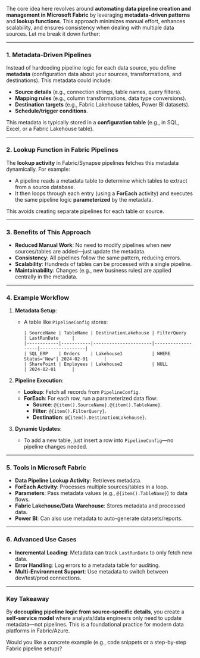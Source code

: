 The core idea here revolves around **automating data pipeline creation and management in Microsoft Fabric** by leveraging **metadata-driven patterns** and **lookup functions**. This approach minimizes manual effort, enhances scalability, and ensures consistency when dealing with multiple data sources. Let me break it down further:

---

### **1. Metadata-Driven Pipelines**
Instead of hardcoding pipeline logic for each data source, you define **metadata** (configuration data about your sources, transformations, and destinations). This metadata could include:
   - **Source details** (e.g., connection strings, table names, query filters).
   - **Mapping rules** (e.g., column transformations, data type conversions).
   - **Destination targets** (e.g., Fabric Lakehouse tables, Power BI datasets).
   - **Schedule/trigger conditions**.

This metadata is typically stored in a **configuration table** (e.g., in SQL, Excel, or a Fabric Lakehouse table).

---

### **2. Lookup Function in Fabric Pipelines**
The **lookup activity** in Fabric/Synapse pipelines fetches this metadata dynamically. For example:
   - A pipeline reads a metadata table to determine which tables to extract from a source database.
   - It then loops through each entry (using a **ForEach** activity) and executes the same pipeline logic **parameterized** by the metadata.

This avoids creating separate pipelines for each table or source.

---

### **3. Benefits of This Approach**
- **Reduced Manual Work**: No need to modify pipelines when new sources/tables are added—just update the metadata.
- **Consistency**: All pipelines follow the same pattern, reducing errors.
- **Scalability**: Hundreds of tables can be processed with a single pipeline.
- **Maintainability**: Changes (e.g., new business rules) are applied centrally in the metadata.

---

### **4. Example Workflow**
1. **Metadata Setup**:
   - A table like `PipelineConfig` stores:
     ```plaintext
     | SourceName | TableName | DestinationLakehouse | FilterQuery       | LastRunDate     |
     |------------|-----------|----------------------|-------------------|-----------------|
     | SQL_ERP    | Orders    | Lakehouse1           | WHERE Status='New'| 2024-02-01      |
     | SharePoint | Employees | Lakehouse2           | NULL              | 2024-02-01      |
     ```

2. **Pipeline Execution**:
   - **Lookup**: Fetch all records from `PipelineConfig`.
   - **ForEach**: For each row, run a parameterized data flow:
     - **Source**: `@{item().SourceName}.@{item().TableName}`.
     - **Filter**: `@{item().FilterQuery}`.
     - **Destination**: `@{item().DestinationLakehouse}`.

3. **Dynamic Updates**:
   - To add a new table, just insert a row into `PipelineConfig`—no pipeline changes needed.

---

### **5. Tools in Microsoft Fabric**
- **Data Pipeline Lookup Activity**: Retrieves metadata.
- **ForEach Activity**: Processes multiple sources/tables in a loop.
- **Parameters**: Pass metadata values (e.g., `@{item().TableName}`) to data flows.
- **Fabric Lakehouse/Data Warehouse**: Stores metadata and processed data.
- **Power BI**: Can also use metadata to auto-generate datasets/reports.

---

### **6. Advanced Use Cases**
- **Incremental Loading**: Metadata can track `LastRunDate` to only fetch new data.
- **Error Handling**: Log errors to a metadata table for auditing.
- **Multi-Environment Support**: Use metadata to switch between dev/test/prod connections.

---

### **Key Takeaway**
By **decoupling pipeline logic from source-specific details**, you create a **self-service model** where analysts/data engineers only need to update metadata—not pipelines. This is a foundational practice for modern data platforms in Fabric/Azure.

Would you like a concrete example (e.g., code snippets or a step-by-step Fabric pipeline setup)?
